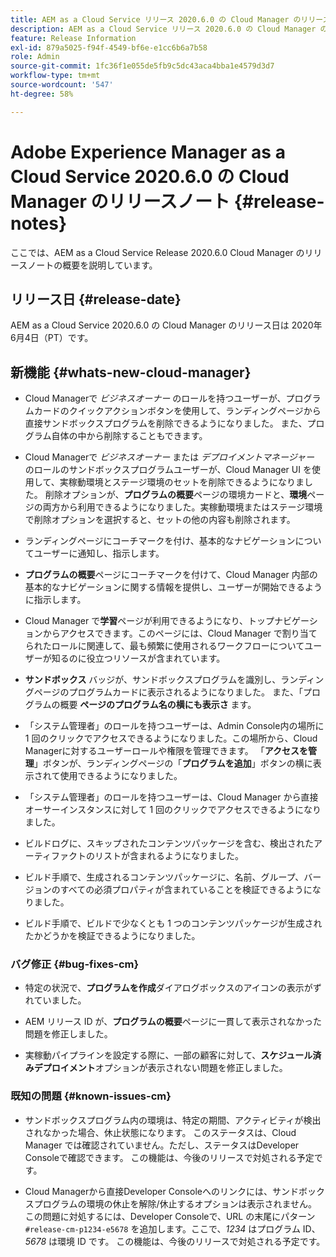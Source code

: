```yaml
---
title: AEM as a Cloud Service リリース 2020.6.0 の Cloud Manager のリリースノート
description: AEM as a Cloud Service リリース 2020.6.0 の Cloud Manager のリリースノート
feature: Release Information
exl-id: 879a5025-f94f-4549-bf6e-e1cc6b6a7b58
role: Admin
source-git-commit: 1fc36f1e055de5fb9c5dc43aca4bba1e4579d3d7
workflow-type: tm+mt
source-wordcount: '547'
ht-degree: 58%

---
```


# Adobe Experience Manager as a Cloud Service 2020.6.0 の Cloud Manager のリリースノート {#release-notes}

ここでは、AEM as a Cloud Service Release 2020.6.0 Cloud Manager のリリースノートの概要を説明しています。

## リリース日 {#release-date}

AEM as a Cloud Service 2020.6.0 の Cloud Manager のリリース日は 2020年6月4日（PT）です。

## 新機能 {#whats-new-cloud-manager}

* Cloud Managerで *ビジネスオーナー* のロールを持つユーザーが、プログラムカードのクイックアクションボタンを使用して、ランディングページから直接サンドボックスプログラムを削除できるようになりました。 また、プログラム自体の中から削除することもできます。

* Cloud Managerで *ビジネスオーナー* または *デプロイメントマネージャー* のロールのサンドボックスプログラムユーザーが、Cloud Manager UI を使用して、実稼動環境とステージ環境のセットを削除できるようになりました。 削除オプションが、**プログラムの概要**&#x200B;ページの環境カードと、**環境**&#x200B;ページの両方から利用できるようになりました。実稼動環境またはステージ環境で削除オプションを選択すると、セットの他の内容も削除されます。

* ランディングページにコーチマークを付け、基本的なナビゲーションについてユーザーに通知し、指示します。

* **プログラムの概要**&#x200B;ページにコーチマークを付けて、Cloud Manager 内部の基本的なナビゲーションに関する情報を提供し、ユーザーが開始できるように指示します。

* Cloud Manager で&#x200B;**学習**&#x200B;ページが利用できるようになり、トップナビゲーションからアクセスできます。このページには、Cloud Manager で割り当てられたロールに関連して、最も頻繁に使用されるワークフローについてユーザーが知るのに役立つリソースが含まれています。

* **サンドボックス** バッジが、サンドボックスプログラムを識別し、ランディングページのプログラムカードに表示されるようになりました。 また、「プログラムの概要 **ページのプログラム名の横にも表示さ** ます。

* 「システム管理者」のロールを持つユーザーは、Admin Console内の場所に 1 回のクリックでアクセスできるようになりました。この場所から、Cloud Managerに対するユーザーロールや権限を管理できます。 「**アクセスを管理**」ボタンが、ランディングページの「**プログラムを追加**」ボタンの横に表示されて使用できるようになりました。

* 「システム管理者」のロールを持つユーザーは、Cloud Manager から直接オーサーインスタンスに対して 1 回のクリックでアクセスできるようになりました。

* ビルドログに、スキップされたコンテンツパッケージを含む、検出されたアーティファクトのリストが含まれるようになりました。

* ビルド手順で、生成されるコンテンツパッケージに、名前、グループ、バージョンのすべての必須プロパティが含まれていることを検証できるようになりました。

* ビルド手順で、ビルドで少なくとも 1 つのコンテンツパッケージが生成されたかどうかを検証できるようになりました。

### バグ修正 {#bug-fixes-cm}

* 特定の状況で、**プログラムを作成**&#x200B;ダイアログボックスのアイコンの表示がずれていました。

* AEM リリース ID が、**プログラムの概要**&#x200B;ページに一貫して表示されなかった問題を修正しました。

* 実稼動パイプラインを設定する際に、一部の顧客に対して、**スケジュール済みデプロイメント**&#x200B;オプションが表示されない問題を修正しました。

### 既知の問題 {#known-issues-cm}

* サンドボックスプログラム内の環境は、特定の期間、アクティビティが検出されなかった場合、休止状態になります。 このステータスは、Cloud Manager では確認されていません。ただし、ステータスはDeveloper Consoleで確認できます。 この機能は、今後のリリースで対処される予定です。

* Cloud Managerから直接Developer Consoleへのリンクには、サンドボックスプログラムの環境の休止を解除/休止するオプションは表示されません。 この問題に対処するには、Developer Consoleで、URL の末尾にパターン `#release-cm-p1234-e5678` を追加します。ここで、*1234* はプログラム ID、*5678* は環境 ID です。 この機能は、今後のリリースで対処される予定です。
